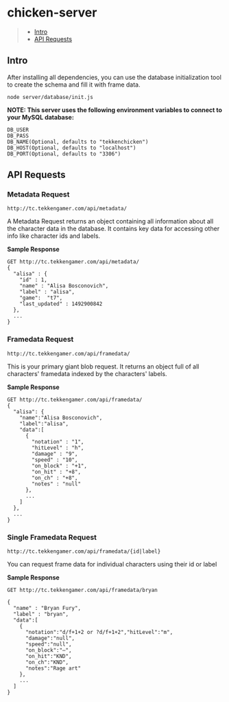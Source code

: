 # chicken-server

> - [Intro](#intro)
> - [API Requests](#api-requests)

## Intro
After installing all dependencies, you can use the database initialization tool to create the schema and fill it with frame data.
```
node server/database/init.js
```

**NOTE: This server uses the following environment variables to connect to your MySQL database:**
```
DB_USER
DB_PASS
DB_NAME(Optional, defaults to "tekkenchicken")
DB_HOST(Optional, defaults to "localhost")
DB_PORT(Optional, defaults to "3306")
```

## API Requests

### Metadata Request
```
http://tc.tekkengamer.com/api/metadata/
```
A Metadata Request returns an object containing all information about all the character data in the database. It contains key data for accessing other info like character ids and labels.

**Sample Response**
```
GET http://tc.tekkengamer.com/api/metadata/
{
  "alisa" : {
    "id" : 1,
    "name" : "Alisa Bosconovich",
    "label" : "alisa",
    "game":  "t7",
    "last_updated" : 1492900842
  },
  ...
}
```

### Framedata Request
```
http://tc.tekkengamer.com/api/framedata/
```
This is your primary giant blob request. It returns an object full of all characters' framedata indexed by the characters' labels.

**Sample Response**
```
GET http://tc.tekkengamer.com/api/framedata/
{
  "alisa": {
    "name":"Alisa Bosconovich",
    "label":"alisa",
    "data":[
      {
        "notation" : "1",
        "hitLevel" : "h",
        "damage" : "9",
        "speed" : "10",
        "on_block" : "+1",
        "on_hit" : "+8",
        "on_ch" : "+8",
        "notes" : "null"
      },
      ...
    ]
  },
  ...
}  
```
### Single Framedata Request
```
http://tc.tekkengamer.com/api/framedata/{id|label}
```
You can request frame data for individual characters using their id or label

**Sample Response**
```
GET http://tc.tekkengamer.com/api/framedata/bryan

{
  "name" : "Bryan Fury",
  "label" : "bryan",
  "data":[
    {
      "notation":"d/f+1+2 or ?d/f+1+2","hitLevel":"m",
      "damage":"null",
      "speed":"null",
      "on_block":"–",
      "on_hit":"KND",
      "on_ch":"KND",
      "notes":"Rage art"
    },
    ...
  ]
}
```

